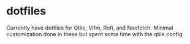 # dotfiles
Currently have dotfiles for Qtile, Vifm, Rofi, and Neofetch. Minimal customization done in these but spent some time with the qtile config.
